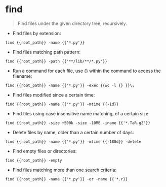 # find

> Find files under the given directory tree, recursively.

- Find files by extension:

`find {{root_path}} -name {{'*.py'}}`

- Find files matching path pattern:

`find {{root_path}} -path {{'**/lib/**/*.py'}}`

- Run a command for each file, use {} within the command to access the filename:

`find {{root_path}} -name {{'*.py'}} -exec {{wc -l {} }}\;`

- Find files modified since a certain time:

`find {{root_path}} -name {{'*.py'}} -mtime {{-1d}}`

- Find files using case insensitive name matching, of a certain size:

`find {{root_path}} -size +500k -size -10MB -iname {{'*.TaR.gZ'}}`

- Delete files by name, older than a certain number of days:

`find {{root_path}} -name {{'*.py'}} -mtime {{-180d}} -delete`

- Find empty files or directories:

`find {{root_path}} -empty`

- Find files matching more than one search criteria:

`find {{root_path}} -name {{'*.py'}} -or -name {{'*.r}}`
